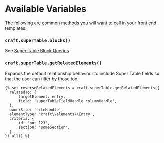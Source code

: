 # Available Variables

The following are common methods you will want to call in your front end templates:

### `craft.superTable.blocks()`

See [Super Table Block Queries](docs:getting-elements/super-table-block-queries)

### `craft.superTable.getRelatedElements()`

Expands the default relationship behaviour to include Super Table fields so that the user can filter by those too.

```twig
{% set reverseRelatedElements = craft.superTable.getRelatedElements({
  relatedTo: {
      targetElement: entry,
      field: 'superTableFieldHandle.columnHandle',
  },
  ownerSite: 'siteHandle',
  elementType: 'craft\\elements\\Entry',
  criteria: {
      id: 'not 123',
      section: 'someSection',
  }
}).all() %}
```
